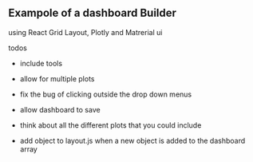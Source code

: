 ## Exampole of a dashboard Builder

using React Grid Layout, Plotly and Matrerial ui

todos

- include tools
- allow for multiple plots
- fix the bug of clicking outside the drop down menus
- allow dashboard to save
- think about all the different plots that you could include

- add object to layout.js when a new object is added to the dashboard array